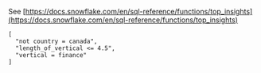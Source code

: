 See [https://docs.snowflake.com/en/sql-reference/functions/top_insights](https://docs.snowflake.com/en/sql-reference/functions/top_insights)
```
[
  "not country = canada",
  "length_of_vertical <= 4.5",
  "vertical = finance"
]
```
